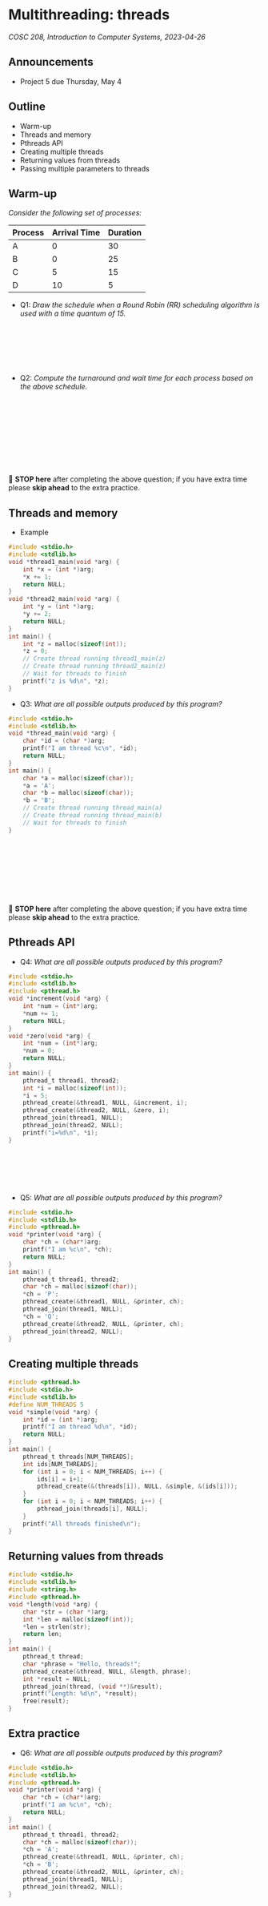 # Multithreading: threads
_COSC 208, Introduction to Computer Systems, 2023-04-26_

## Announcements
* Project 5 due Thursday, May 4

## Outline
* Warm-up
* Threads and memory
* Pthreads API
* Creating multiple threads
* Returning values from threads
* Passing multiple parameters to threads

## Warm-up

_Consider the following set of processes:_

| Process | Arrival Time | Duration |
|---------|--------------|----------|
| A       | 0            | 30       |
| B       | 0            | 25       |
| C       | 5            | 15       |
| D       | 10           | 5        |

* Q1: _Draw the schedule when a Round Robin (RR) scheduling algorithm is used with a time quantum of 15._

<p style="height:6em;"></p>

* Q2: _Compute the turnaround and wait time for each process based on the above schedule._

<p style="height:10em;"></p>

🛑 **STOP here** after completing the above question; if you have extra time please **skip ahead** to the extra practice.

<div style="page-break-after:always;"></div>

## Threads and memory

* Example


```c
#include <stdio.h>
#include <stdlib.h>
void *thread1_main(void *arg) {
    int *x = (int *)arg;
    *x += 1;
    return NULL;
}
void *thread2_main(void *arg) {
    int *y = (int *)arg;
    *y += 2;
    return NULL;
}
int main() {
    int *z = malloc(sizeof(int));
    *z = 0;
    // Create thread running thread1_main(z)
    // Create thread running thread2_main(z)
    // Wait for threads to finish
    printf("z is %d\n", *z);
}
```

* Q3: _What are all possible outputs produced by this program?_


```c
#include <stdio.h>
#include <stdlib.h>
void *thread_main(void *arg) {
    char *id = (char *)arg;
    printf("I am thread %c\n", *id);
    return NULL;
}
int main() {
    char *a = malloc(sizeof(char));
    *a = 'A';
    char *b = malloc(sizeof(char));
    *b = 'B';
    // Create thread running thread_main(a)
    // Create thread running thread_main(b)
    // Wait for threads to finish
}
```

<p style="height:8em;"></p>

🛑 **STOP here** after completing the above question; if you have extra time please **skip ahead** to the extra practice.

<div style="page-break-after:always;"></div>

## Pthreads API

* Q4: _What are all possible outputs produced by this program?_


```c
#include <stdio.h>
#include <stdlib.h>
#include <pthread.h>
void *increment(void *arg) {
    int *num = (int*)arg;
    *num += 1;
    return NULL;
}
void *zero(void *arg) {
    int *num = (int*)arg;
    *num = 0;
    return NULL;
}
int main() {
    pthread_t thread1, thread2;
    int *i = malloc(sizeof(int));
    *i = 5;
    pthread_create(&thread1, NULL, &increment, i);
    pthread_create(&thread2, NULL, &zero, i);
    pthread_join(thread1, NULL);
    pthread_join(thread2, NULL);
    printf("i=%d\n", *i);
}
```

<p style="height:5em;"></p>

* Q5: _What are all possible outputs produced by this program?_


```c
#include <stdio.h>
#include <stdlib.h>
#include <pthread.h>
void *printer(void *arg) {
    char *ch = (char*)arg;
    printf("I am %c\n", *ch);
    return NULL;
}
int main() {
    pthread_t thread1, thread2;
    char *ch = malloc(sizeof(char));
    *ch = 'P';
    pthread_create(&thread1, NULL, &printer, ch);
    pthread_join(thread1, NULL);
    *ch = 'Q';
    pthread_create(&thread2, NULL, &printer, ch);
    pthread_join(thread2, NULL);
}
```

<div style="page-break-after:always;"></div>

## Creating multiple threads


```c
#include <pthread.h>
#include <stdio.h>
#include <stdlib.h>
#define NUM_THREADS 5
void *simple(void *arg) {
    int *id = (int *)arg;
    printf("I am thread %d\n", *id);
    return NULL;
}
int main() {
    pthread_t threads[NUM_THREADS];
    int ids[NUM_THREADS];
    for (int i = 0; i < NUM_THREADS; i++) {
        ids[i] = i+1;
        pthread_create(&(threads[i]), NULL, &simple, &(ids[i]));
    } 
    for (int i = 0; i < NUM_THREADS; i++) {
        pthread_join(threads[i], NULL);
    }
    printf("All threads finished\n");
}
```

## Returning values from threads


```c
#include <stdio.h>
#include <stdlib.h>
#include <string.h>
#include <pthread.h>
void *length(void *arg) {
    char *str = (char *)arg;
    int *len = malloc(sizeof(int));
    *len = strlen(str);
    return len;
}
int main() {
    pthread_t thread;
    char *phrase = "Hello, threads!";
    pthread_create(&thread, NULL, &length, phrase);
    int *result = NULL;
    pthread_join(thread, (void **)&result);
    printf("Length: %d\n", *result);
    free(result);
}
```

<div style="page-break-after:always;"></div>

## Extra practice

* Q6: _What are all possible outputs produced by this program?_


```c
#include <stdio.h>
#include <stdlib.h>
#include <pthread.h>
void *printer(void *arg) {
    char *ch = (char*)arg;
    printf("I am %c\n", *ch);
    return NULL;
}
int main() {
    pthread_t thread1, thread2;
    char *ch = malloc(sizeof(char));
    *ch = 'A';
    pthread_create(&thread1, NULL, &printer, ch);
    *ch = 'B';
    pthread_create(&thread2, NULL, &printer, ch);
    pthread_join(thread1, NULL);
    pthread_join(thread2, NULL);
}
```

<p style="height:8em;"></p>

* Q7: _What are all possible outputs produced by this program?_


```c
#include <stdio.h>
#include <stdlib.h>
#include <pthread.h>
void *printer2(void *arg) {
    char *ch = (char*)arg;
    printf("Start %c\n", *ch);
    printf("End %c\n", *ch);
    return NULL;
}
int main() {
    pthread_t thread1, thread2;
    char *ch1 = malloc(sizeof(char));
    *ch1 = 'X';
    char *ch2 = malloc(sizeof(char));
    *ch2 = 'Y';
    pthread_create(&thread1, NULL, &printer2, ch1);
    pthread_create(&thread2, NULL, &printer2, ch2);
    pthread_join(thread1, NULL);
    pthread_join(thread2, NULL);
}
```
